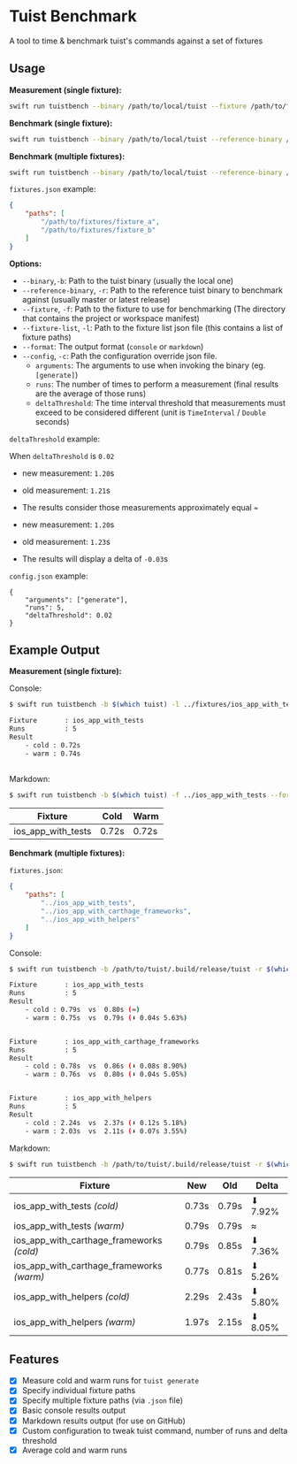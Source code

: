# Tuist Benchmark

A tool to time & benchmark tuist's commands against a set of fixtures

## Usage

**Measurement (single fixture):**

```sh
swift run tuistbench --binary /path/to/local/tuist --fixture /path/to/fixture
```

**Benchmark (single fixture):**

```sh
swift run tuistbench --binary /path/to/local/tuist --reference-binary /path/to/master/tuist --fixture /path/to/fixture
```

**Benchmark (multiple fixtures):**

```sh
swift run tuistbench --binary /path/to/local/tuist --reference-binary /path/to/master/tuist --fixture-list /path/to/fixtures.json
```

`fixtures.json` example:
```json
{
    "paths": [
        "/path/to/fixtures/fixture_a",
        "/path/to/fixtures/fixture_b"
    ]
}
```

**Options:**

- `--binary`,`-b`: Path to the tuist binary (usually the local one)
- `--reference-binary`, `-r`: Path to the reference tuist binary to benchmark against (usually master or latest release)
- `--fixture`, `-f`: Path to the fixture to use for benchmarking (The directory that contains the project or workspace manifest)
- `--fixture-list`, `-l`: Path to the fixture list json file (this contains a list of fixture paths)
- `--format`: The output format (`console` or `markdown`)
- `--config`, `-c`: Path the configuration override json file.
    - `arguments`: The arguments to use when invoking the binary (eg. `[generate]`)
    - `runs`: The number of times to perform a measurement (final results are the average of those runs)
    - `deltaThreshold`: The time interval threshold that measurements must exceed to be considered different (unit is `TimeInterval` /  `Double` seconds)

`deltaThreshold` example:

When `deltaThreshold` is `0.02`
- new measurement: `1.20`s
- old measurement: `1.21`s
- The results consider those measurements approximately equal `≈`

- new measurement: `1.20`s
- old measurement: `1.23`s
- The results will display a delta of `-0.03`s

`config.json` example:
```
{
    "arguments": ["generate"],
    "runs": 5,
    "deltaThreshold": 0.02
}
```

## Example Output

**Measurement (single fixture):**

Console:

```sh
$ swift run tuistbench -b $(which tuist) -l ../fixtures/ios_app_with_tests

Fixture       : ios_app_with_tests
Runs          : 5
Result
    - cold : 0.72s
    - warm : 0.74s
    
```

Markdown:

```sh
$ swift run tuistbench -b $(which tuist) -f ../ios_app_with_tests --format markdown
```

| Fixture            | Cold  | Warm  |
| ------------------ | ------| ----- |
| ios_app_with_tests | 0.72s | 0.72s |


**Benchmark (multiple fixtures):**

`fixtures.json`:

```json
{
    "paths": [
        "../ios_app_with_tests",
        "../ios_app_with_carthage_frameworks",
        "../ios_app_with_helpers"
    ]
}
```

Console:

```sh
$ swift run tuistbench -b /path/to/tuist/.build/release/tuist -r $(which tuist) -l fixtures.json

Fixture       : ios_app_with_tests
Runs          : 5
Result
    - cold : 0.79s  vs  0.80s (≈)
    - warm : 0.75s  vs  0.79s (⬇︎ 0.04s 5.63%)


Fixture       : ios_app_with_carthage_frameworks
Runs          : 5
Result
    - cold : 0.78s  vs  0.86s (⬇︎ 0.08s 8.90%)
    - warm : 0.76s  vs  0.80s (⬇︎ 0.04s 5.05%)


Fixture       : ios_app_with_helpers
Runs          : 5
Result
    - cold : 2.24s  vs  2.37s (⬇︎ 0.12s 5.18%)
    - warm : 2.03s  vs  2.11s (⬇︎ 0.07s 3.55%)

```


Markdown:

```sh
$ swift run tuistbench -b /path/to/tuist/.build/release/tuist -r $(which tuist) -l fixtures.json --format markdown
```

| Fixture         | New    | Old  | Delta    |
| --------------- | ------ | ---- | -------- |
| ios_app_with_tests _(cold)_ | 0.73s     | 0.79s   | ⬇︎ 7.92%   |
| ios_app_with_tests _(warm)_ | 0.79s   | 0.79s | ≈ |
| ios_app_with_carthage_frameworks _(cold)_ | 0.79s     | 0.85s   | ⬇︎ 7.36%   |
| ios_app_with_carthage_frameworks _(warm)_ | 0.77s   | 0.81s | ⬇︎ 5.26% |
| ios_app_with_helpers _(cold)_ | 2.29s     | 2.43s   | ⬇︎ 5.80%   |
| ios_app_with_helpers _(warm)_ | 1.97s   | 2.15s | ⬇︎ 8.05% |


## Features

- [x] Measure cold and warm runs for `tuist generate` 
- [x] Specify individual fixture paths
- [x] Specify multiple fixture paths (via `.json` file)
- [x] Basic console results output
- [x] Markdown results output (for use on GitHub)
- [x] Custom configuration to tweak tuist command, number of runs and delta threshold
- [x] Average cold and warm runs
